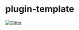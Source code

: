 # plugin-template

[![Gitter](https://badges.gitter.im/Jeedom-Plugins-Extra/plugin-template.svg)](https://gitter.im/Jeedom-Plugins-Extra/plugin-template?utm_source=badge&utm_medium=badge&utm_campaign=pr-badge&utm_content=badge)